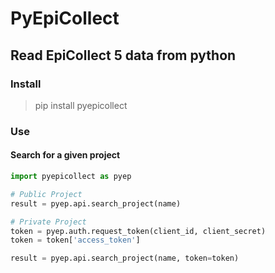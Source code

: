 # PyEpiCollect

## Read EpiCollect 5 data from python

### Install

> pip install pyepicollect

### Use
#### Search for a given project

``` python
import pyepicollect as pyep

# Public Project
result = pyep.api.search_project(name)

# Private Project
token = pyep.auth.request_token(client_id, client_secret)
token = token['access_token']

result = pyep.api.search_project(name, token=token)
```
